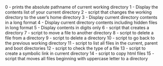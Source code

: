 0 - prints the absolute pathname of current working directory
1 - Display the contents list of your current directory
2 - script that changes the working directory to the user’s home directory
3 - Display current directory contents in a long format
4 - Display current directory contents including hidden files in long format
5 - Display contents in digits only
6 - script that creates a directory
7 - script to move a file to another directory
8 - script to delete a file from a directory
9 - script to delete a directory
10 - script to go back to the previous working directory
11 - script to list all files in the current, parent and boot directories
12 - script to check the type of a file
13 - script to create a symbolic link in current directory
14 - script to copy html files
15 - script that moves all files beginning with uppercase letter to a directory
